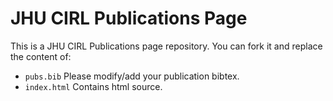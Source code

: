 # JHU CIRL Publications Page

This is a JHU CIRL Publications page repository. You can fork it and replace the content of:
- `pubs.bib` Please modify/add your publication bibtex.
- `index.html` Contains html source.
